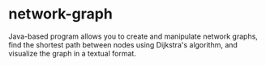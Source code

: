 # network-graph
Java-based program allows you to create and manipulate network graphs, find the shortest path between nodes using Dijkstra's algorithm, and visualize the graph in a textual format.
